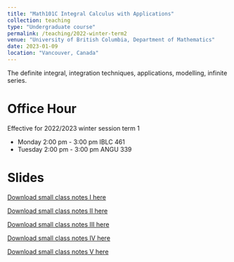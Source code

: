 ```yaml
---
title: "Math101C Integral Calculus with Applications"
collection: teaching
type: "Undergraduate course"
permalink: /teaching/2022-winter-term2
venue: "University of British Columbia, Department of Mathematics"
date: 2023-01-09
location: "Vancouver, Canada"
---
```


The definite integral, integration techniques, applications, modelling, infinite series.

Office Hour
======
Effective for 2022/2023 winter session term 1
* Monday 2:00 pm - 3:00 pm IBLC 461
* Tuesday 2:00 pm - 3:00 pm ANGU 339

Slides
======
[Download small class notes I here](http://kennethnye.github.io/files/Math101C-SCI.pdf)

[Download small class notes II here](http://kennethnye.github.io/files/Math101C-SCII.pdf)

[Download small class notes III here](http://kennethnye.github.io/files/Math101C-SCIII.pdf)

[Download small class notes IV here](http://kennethnye.github.io/files/Math101C-SCIV.pdf)

[Download small class notes V here](http://kennethnye.github.io/files/Math101C-SCV.pdf)